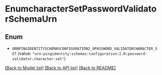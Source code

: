 # EnumcharacterSetPasswordValidatorSchemaUrn

## Enum


* `URNPINGIDENTITYSCHEMASCONFIGURATION2_0PASSWORD_VALIDATORCHARACTER_SET` (value: `"urn:pingidentity:schemas:configuration:2.0:password-validator:character-set"`)


[[Back to Model list]](../README.md#documentation-for-models) [[Back to API list]](../README.md#documentation-for-api-endpoints) [[Back to README]](../README.md)



